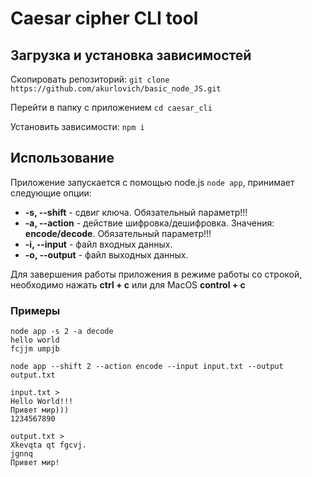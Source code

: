# Caesar cipher CLI tool

## Загрузка и установка зависимостей

Скопировать репозиторий:
`git clone https://github.com/akurlovich/basic_node_JS.git`

Перейти в папку с приложением
`cd caesar_cli`

Установить зависимости:
`npm i`

## Использование

Приложение запускается с помощью node.js `node app`, принимает следующие опции:

* **-s, --shift** - сдвиг ключа. Обязательный параметр!!!
* **-a, --action** - действие шифровка/дешифровка. Значения: **encode/decode**. Обязательный параметр!!!
* **-i, --input** - файл входных данных. 
* **-o, --output** - файл выходных данных. 

Для завершения работы приложения в режиме работы со строкой, необходимо нажать **ctrl + c** или для MacOS **control + c**

### Примеры 

```
node app -s 2 -a decode 
hello world
fcjjm umpjb

```

```
node app --shift 2 --action encode --input input.txt --output output.txt

input.txt >
Hello World!!!
Привет мир)))
1234567890

output.txt >
Xkevqta qt fgcvj.
jgnnq
Привет мир!
```